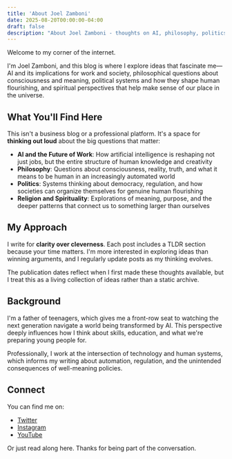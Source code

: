 ```yaml
---
title: 'About Joel Zamboni'
date: 2025-08-20T00:00:00-04:00
draft: false
description: "About Joel Zamboni - thoughts on AI, philosophy, politics, and religion. A personal blog exploring the intersection of technology and human experience."
---
```


Welcome to my corner of the internet.

I'm Joel Zamboni, and this blog is where I explore ideas that fascinate me—AI and its implications for work and society, philosophical questions about consciousness and meaning, political systems and how they shape human flourishing, and spiritual perspectives that help make sense of our place in the universe.

## What You'll Find Here

This isn't a business blog or a professional platform. It's a space for **thinking out loud** about the big questions that matter:

- **AI and the Future of Work**: How artificial intelligence is reshaping not just jobs, but the entire structure of human knowledge and creativity
- **Philosophy**: Questions about consciousness, reality, truth, and what it means to be human in an increasingly automated world  
- **Politics**: Systems thinking about democracy, regulation, and how societies can organize themselves for genuine human flourishing
- **Religion and Spirituality**: Explorations of meaning, purpose, and the deeper patterns that connect us to something larger than ourselves

## My Approach

I write for **clarity over cleverness**. Each post includes a TLDR section because your time matters. I'm more interested in exploring ideas than winning arguments, and I regularly update posts as my thinking evolves.

The publication dates reflect when I first made these thoughts available, but I treat this as a living collection of ideas rather than a static archive.

## Background

I'm a father of teenagers, which gives me a front-row seat to watching the next generation navigate a world being transformed by AI. This perspective deeply influences how I think about skills, education, and what we're preparing young people for.

Professionally, I work at the intersection of technology and human systems, which informs my writing about automation, regulation, and the unintended consequences of well-meaning policies.

## Connect

You can find me on:
- [Twitter](https://twitter.com/joelzamboni)
- [Instagram](https://www.instagram.com/joelzamboni/)
- [YouTube](https://www.youtube.com/@joelzamboni)

Or just read along here. Thanks for being part of the conversation.